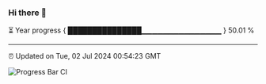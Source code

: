 ### Hi there 👋

⏳ Year progress { ███████████████▁▁▁▁▁▁▁▁▁▁▁▁▁▁▁ } 50.01 %

---

⏰ Updated on Tue, 02 Jul 2024 00:54:23 GMT

![Progress Bar CI](https://github.com/liununu/liununu/workflows/Progress%20Bar%20CI/badge.svg)
